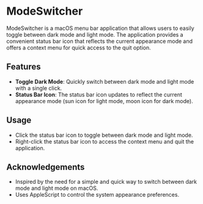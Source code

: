 # ModeSwitcher

ModeSwitcher is a macOS menu bar application that allows users to easily toggle between dark mode and light mode. The application provides a convenient status bar icon that reflects the current appearance mode and offers a context menu for quick access to the quit option.
## Features

- **Toggle Dark Mode**: Quickly switch between dark mode and light mode with a single click.
- **Status Bar Icon**: The status bar icon updates to reflect the current appearance mode (sun icon for light mode, moon icon for dark mode).

## Usage

- Click the status bar icon to toggle between dark mode and light mode.
- Right-click the status bar icon to access the context menu and quit the application.
## Acknowledgements

- Inspired by the need for a simple and quick way to switch between dark mode and light mode on macOS.
- Uses AppleScript to control the system appearance preferences.